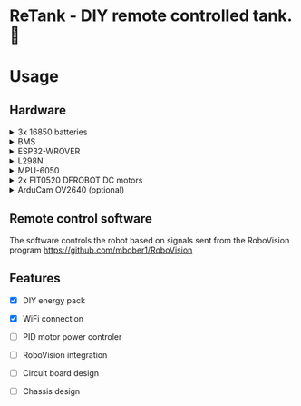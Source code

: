 # ReTank - DIY remote controlled tank. :blue_car:

# Usage

## Hardware
<details>
<summary>3x 16850 batteries</summary>
<p>Used batteries obtained from an old laptop</p>
</details>

<details>
<summary>BMS</summary>
<p>chinese battery monitoring system circut</p>
</details>

<details>
<summary>ESP32-WROVER</summary>
<p>MCU</p>
<p>https://www.espressif.com/sites/default/files/documentation/esp32-wrover_datasheet_en.pdf</p>
</details>

<details>
<summary>L298N</summary>
<p></p>
</details>

<details>
<summary>MPU-6050</summary>
<p></p>
</details>

<details>
<summary>2x FIT0520 DFROBOT DC motors</summary>
<p></p>
</details>

<details>
<summary>ArduCam OV2640 (optional)</summary>
<p></p>
</details>


## Remote control software
The software controls the robot based on signals sent from the RoboVision program
https://github.com/mbober1/RoboVision

## Features
- [X] DIY energy pack
- [X] WiFi connection
- [ ] PID motor power controler
- [ ] RoboVision integration
- [ ] Circuit board design
- [ ] Chassis design


